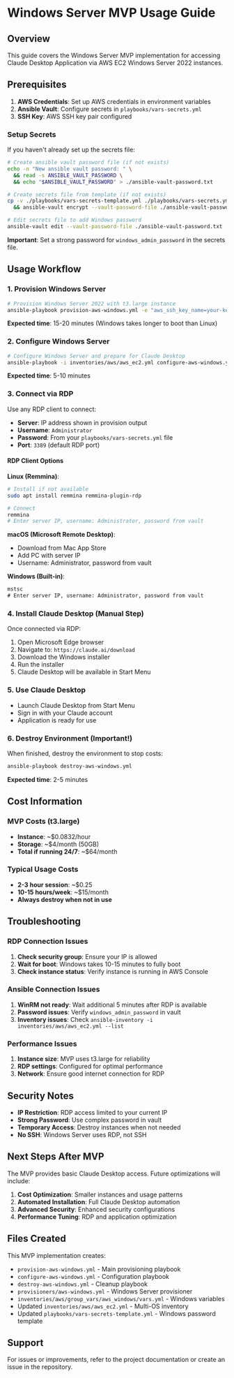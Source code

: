 # Windows Server MVP Usage Guide

## Overview

This guide covers the Windows Server MVP implementation for accessing Claude Desktop Application via AWS EC2 Windows Server 2022 instances.

## Prerequisites

1. **AWS Credentials**: Set up AWS credentials in environment variables
2. **Ansible Vault**: Configure secrets in `playbooks/vars-secrets.yml`
3. **SSH Key**: AWS SSH key pair configured

### Setup Secrets

If you haven't already set up the secrets file:

```bash
# Create ansible vault password file (if not exists)
echo -n "New ansible vault password: " \
  && read -s ANSIBLE_VAULT_PASSWORD \
  && echo "$ANSIBLE_VAULT_PASSWORD" > ./ansible-vault-password.txt

# Create secrets file from template (if not exists)
cp -v ./playbooks/vars-secrets-template.yml ./playbooks/vars-secrets.yml \
  && ansible-vault encrypt --vault-password-file ./ansible-vault-password.txt ./playbooks/vars-secrets.yml

# Edit secrets file to add Windows password
ansible-vault edit --vault-password-file ./ansible-vault-password.txt ./playbooks/vars-secrets.yml
```

**Important**: Set a strong password for `windows_admin_password` in the secrets file.

## Usage Workflow

### 1. Provision Windows Server

```bash
# Provision Windows Server 2022 with t3.large instance
ansible-playbook provision-aws-windows.yml -e "aws_ssh_key_name=your-key-name"
```

**Expected time**: 15-20 minutes (Windows takes longer to boot than Linux)

### 2. Configure Windows Server

```bash
# Configure Windows Server and prepare for Claude Desktop
ansible-playbook -i inventories/aws/aws_ec2.yml configure-aws-windows.yml
```

**Expected time**: 5-10 minutes

### 3. Connect via RDP

Use any RDP client to connect:

- **Server**: IP address shown in provision output
- **Username**: `Administrator`
- **Password**: From your `playbooks/vars-secrets.yml` file
- **Port**: `3389` (default RDP port)

#### RDP Client Options

**Linux (Remmina)**:
```bash
# Install if not available
sudo apt install remmina remmina-plugin-rdp

# Connect
remmina
# Enter server IP, username: Administrator, password from vault
```

**macOS (Microsoft Remote Desktop)**:
- Download from Mac App Store
- Add PC with server IP
- Username: Administrator, password from vault

**Windows (Built-in)**:
```cmd
mstsc
# Enter server IP, username: Administrator, password from vault
```

### 4. Install Claude Desktop (Manual Step)

Once connected via RDP:

1. Open Microsoft Edge browser
2. Navigate to: `https://claude.ai/download`
3. Download the Windows installer
4. Run the installer
5. Claude Desktop will be available in Start Menu

### 5. Use Claude Desktop

- Launch Claude Desktop from Start Menu
- Sign in with your Claude account
- Application is ready for use

### 6. Destroy Environment (Important!)

When finished, destroy the environment to stop costs:

```bash
ansible-playbook destroy-aws-windows.yml
```

**Expected time**: 2-5 minutes

## Cost Information

### MVP Costs (t3.large)
- **Instance**: ~$0.0832/hour
- **Storage**: ~$4/month (50GB)
- **Total if running 24/7**: ~$64/month

### Typical Usage Costs
- **2-3 hour session**: ~$0.25
- **10-15 hours/week**: ~$15/month
- **Always destroy when not in use**

## Troubleshooting

### RDP Connection Issues

1. **Check security group**: Ensure your IP is allowed
2. **Wait for boot**: Windows takes 10-15 minutes to fully boot
3. **Check instance status**: Verify instance is running in AWS Console

### Ansible Connection Issues

1. **WinRM not ready**: Wait additional 5 minutes after RDP is available
2. **Password issues**: Verify `windows_admin_password` in vault
3. **Inventory issues**: Check `ansible-inventory -i inventories/aws/aws_ec2.yml --list`

### Performance Issues

1. **Instance size**: MVP uses t3.large for reliability
2. **RDP settings**: Configured for optimal performance
3. **Network**: Ensure good internet connection for RDP

## Security Notes

- **IP Restriction**: RDP access limited to your current IP
- **Strong Password**: Use complex password in vault
- **Temporary Access**: Destroy instances when not needed
- **No SSH**: Windows Server uses RDP, not SSH

## Next Steps After MVP

The MVP provides basic Claude Desktop access. Future optimizations will include:

1. **Cost Optimization**: Smaller instances and usage patterns
2. **Automated Installation**: Full Claude Desktop automation
3. **Advanced Security**: Enhanced security configurations
4. **Performance Tuning**: RDP and application optimization

## Files Created

This MVP implementation creates:

- `provision-aws-windows.yml` - Main provisioning playbook
- `configure-aws-windows.yml` - Configuration playbook
- `destroy-aws-windows.yml` - Cleanup playbook
- `provisioners/aws-windows.yml` - Windows Server provisioner
- `inventories/aws/group_vars/aws_windows/vars.yml` - Windows variables
- Updated `inventories/aws/aws_ec2.yml` - Multi-OS inventory
- Updated `playbooks/vars-secrets-template.yml` - Windows password template

## Support

For issues or improvements, refer to the project documentation or create an issue in the repository.
